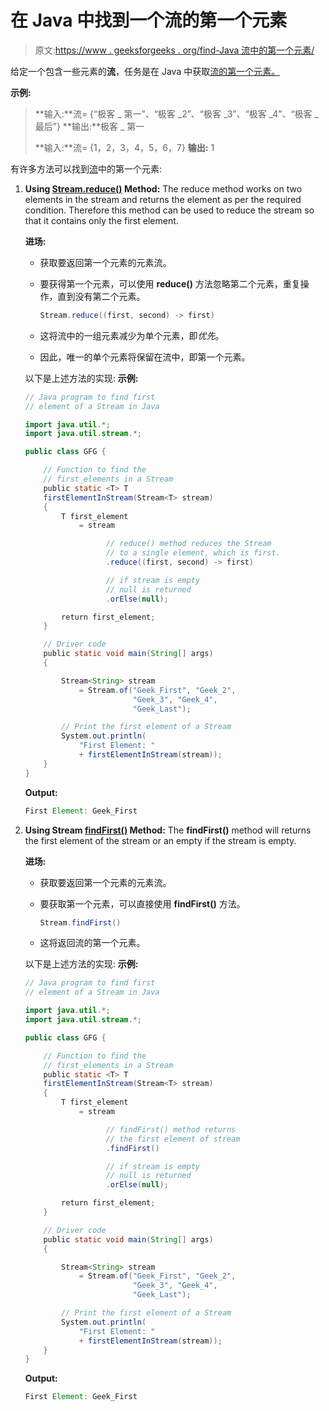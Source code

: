 # 在 Java 中找到一个流的第一个元素

> 原文:[https://www . geeksforgeeks . org/find-Java 流中的第一个元素/](https://www.geeksforgeeks.org/find-the-first-element-of-a-stream-in-java/)

给定一个包含一些元素的**流**，任务是在 Java 中获取[流的第一个元素。](https://www.geeksforgeeks.org/stream-in-java/)

**示例:**

> **输入:**流= {“极客 _ 第一”、“极客 _2”、“极客 _3”、“极客 _4”、“极客 _ 最后”}
> **输出:**极客 _ 第一
> 
> **输入:**流= {1，2，3，4，5，6，7}
> **输出:** 1

有许多方法可以找到[流](https://www.geeksforgeeks.org/stream-in-java/)中的第一个元素:

1.  **Using [Stream.reduce()](https://www.geeksforgeeks.org/stream-reduce-java-examples/) Method:** The reduce method works on two elements in the stream and returns the element as per the required condition. Therefore this method can be used to reduce the stream so that it contains only the first element.

    **进场:**

    *   获取要返回第一个元素的元素流。
    *   要获得第一个元素，可以使用 **reduce()** 方法忽略第二个元素，重复操作，直到没有第二个元素。

        ```java
        Stream.reduce((first, second) -> first)

        ```

    *   这将流中的一组元素减少为单个元素，即*优先*。
    *   因此，唯一的单个元素将保留在流中，即第一个元素。

    以下是上述方法的实现:
    **示例:**

    ```java
    // Java program to find first
    // element of a Stream in Java

    import java.util.*;
    import java.util.stream.*;

    public class GFG {

        // Function to find the
        // first_elements in a Stream
        public static <T> T
        firstElementInStream(Stream<T> stream)
        {
            T first_element
                = stream

                      // reduce() method reduces the Stream
                      // to a single element, which is first.
                      .reduce((first, second) -> first)

                      // if stream is empty
                      // null is returned
                      .orElse(null);

            return first_element;
        }

        // Driver code
        public static void main(String[] args)
        {

            Stream<String> stream
                = Stream.of("Geek_First", "Geek_2",
                            "Geek_3", "Geek_4",
                            "Geek_Last");

            // Print the first element of a Stream
            System.out.println(
                "First Element: "
                + firstElementInStream(stream));
        }
    }
    ```

    **Output:**

    ```java
    First Element: Geek_First

    ```

2.  **Using Stream [findFirst()](https://www.geeksforgeeks.org/stream-findfirst-java-examples/) Method:** The **findFirst()** method will returns the first element of the stream or an empty if the stream is empty.

    **进场:**

    *   获取要返回第一个元素的元素流。
    *   要获取第一个元素，可以直接使用 **findFirst()** 方法。

        ```java
        Stream.findFirst()
        ```

    *   这将返回流的第一个元素。

    以下是上述方法的实现:
    **示例:**

    ```java
    // Java program to find first
    // element of a Stream in Java

    import java.util.*;
    import java.util.stream.*;

    public class GFG {

        // Function to find the
        // first_elements in a Stream
        public static <T> T
        firstElementInStream(Stream<T> stream)
        {
            T first_element
                = stream

                      // findFirst() method returns
                      // the first element of stream
                      .findFirst()

                      // if stream is empty
                      // null is returned
                      .orElse(null);

            return first_element;
        }

        // Driver code
        public static void main(String[] args)
        {

            Stream<String> stream
                = Stream.of("Geek_First", "Geek_2",
                            "Geek_3", "Geek_4",
                            "Geek_Last");

            // Print the first element of a Stream
            System.out.println(
                "First Element: "
                + firstElementInStream(stream));
        }
    }
    ```

    **Output:**

    ```java
    First Element: Geek_First

    ```
